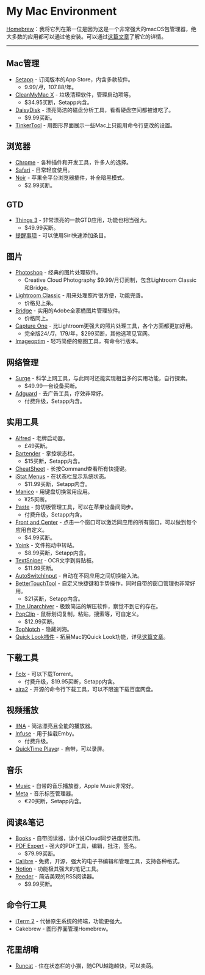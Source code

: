# My Mac Environment

[Homebrew](https://brew.sh/)：我将它列在第一位是因为这是一个非常强大的macOS包管理器，绝大多数的应用都可以通过他安装。可以通过[这篇文章](https://sspai.com/post/42924)了解它的详情。

---

## Mac管理

- [Setapp](https://setapp.com/) - 订阅版本的App Store，内含多款软件。
    - $9.99/月，$107.88/年。
- [CleanMyMac X](https://cleanmymac.com/zh) - 垃圾清理软件，管理启动项等。
    - $34.95买断，Setapp内含。
- [DaisyDisk](https://daisydiskapp.com) - 漂亮简洁的磁盘分析工具，看看硬盘空间都被谁吃了。
    - $9.99买断。
- [TinkerTool](https://www.bresink.com/osx/TinkerTool.html) - 用图形界面展示一些Mac上只能用命令行更改的设置。

## 浏览器

- [Chrome](https://www.google.com/intl/zh-CN/chrome/) - 各种插件和开发工具，许多人的选择。
- [Safari](https://www.apple.com/safari/) - 日常轻度使用。
- [Noir](https://getnoir.app) - 苹果全平台浏览器插件，补全暗黑模式。
    - $2.99买断。

## GTD

- [Things 3](https://culturedcode.com/things/) - 非常漂亮的一款GTD应用，功能也相当强大。
    - $49.99买断。
- [提醒事项](https://support.apple.com/zh-cn/HT205890) - 可以使用Siri快速添加条目。

## 图片

- [Photoshop](https://www.adobe.com/products/photoshop.html) - 经典的图片处理软件。
    - Creative Cloud Photography $9.99/月订阅制，包含Lightroom Classic和Bridge。
- [Lightroom Classic](https://www.adobe.com/products/photoshop-lightroom-classic.html) - 用来处理照片很方便，功能完善。
    - 价格见上条。
- [Bridge](https://www.adobe.com/products/bridge.html) - 实用的Adobe全家桶图片管理软件。
    - 价格同上。
- [Capture One](https://www.captureone.com/) - 比Lightroom更强大的照片处理工具，各个方面都更加好用。
    - 完全版$24/月，$179/年，$299买断，其他选项见官网。
- [Imageoptim](https://imageoptim.com/mac) - 轻巧简便的缩图工具，有命令行版本。

## 网络管理

- [Surge](https://nssurge.com) - 科学上网工具，与此同时还能实现相当多的实用功能，自行探索。
    - $49.99一台设备买断。
- [Adguard](https://adguard.com/) - 去广告工具，疗效非常好。
    - 付费升级，Setapp内含。

## 实用工具

- [Alfred](https://www.alfredapp.com/) - 老牌启动器。
    - £49买断。
- [Bartender](https://www.macbartender.com/) - 掌控状态栏。
    - $15买断，Setapp内含。
- [CheatSheet](https://mediaatelier.com/CheatSheet/) - 长按Command查看所有快捷键。
- [iStat Menus](https://bjango.com/mac/istatmenus/) - 在状态栏显示系统状态。
    - $11.99买断，Setapp内含。
- [Manico](https://manico.im/) - 用键盘切换常用应用。
    - ¥25买断。
- [Paste](https://pasteapp.io/) - 剪切板管理工具，可以在苹果设备间同步。
    - 付费升级，Setapp内含。
- [Front and Center](https://hypercritical.co/front-and-center/) - 点击一个窗口可以激活同应用的所有窗口，可以做到每个应用自定义。
    - $4.99买断。
- [Yoink](https://eternalstorms.at/yoink/mac/) - 文件拖动中转站。
    - $8.99买断，Setapp内含。
- [TextSniper](https://textsniper.app) - OCR文字到剪贴板。
    - $11.99买断。
- [AutoSwitchInput](https://www.better365.cn/AutoSwitchInput.html) - 自动在不同应用之间切换输入法。
- [BetterTouchTool](https://folivora.ai) - 自定义快捷键和手势操作，同时自带的窗口管理也非常好用。
    - $21买断，Setapp内含。
- [The Unarchiver](https://theunarchiver.com) - 极致简洁的解压软件，察觉不到它的存在。
- [PopClip](https://pilotmoon.com/popclip/) - 鼠标划词复制，粘贴，搜索等，可自定义。
    - $12.99买断。
- [TopNotch](http://topnotch.app) - 隐藏刘海。
- [Quick Look插件](http://www.quicklookplugins.com/) - 拓展Mac的Quick Look功能，详见[这篇文章](https://sspai.com/post/31927)。

## 下载工具

- [Folx](https://www.mac-downloader.com) - 可以下载Torrent。
    - 付费升级，$19.95买断，Setapp内含。
- [aira2](https://aria2.github.io) - 开源的命令行下载工具，可以不限速下载百度网盘。

## 视频播放

- [IINA](https://iina.io/) - 简洁漂亮且全能的播放器。
- [Infuse](https://firecore.com/infuse) - 用于挂载Emby。
    - 付费升级。
- [QuickTime Playe](https://support.apple.com/zh-cn/quicktime)r - 自带，可以录屏。

## 音乐

- [Music](https://www.apple.com/apple-music/) - 自带的音乐播放器，Apple Music非常好。
- [Meta](https://www.nightbirdsevolve.com/meta/) - 音乐标签管理器。
    - €20买断，Setapp内含。

## 阅读&笔记

- [Books](https://www.apple.com/apple-books/) - 自带阅读器，读小说iCloud同步进度很实用。
- [PDF Expert](https://pdfexpert.com) - 强大的PDF工具，编辑，批注，签名。
    - $79.99买断。
- [Calibre](https://calibre-ebook.com) - 免费，开源，强大的电子书编辑和管理工具，支持各种格式。
- [Notion](https://www.notion.so/) - 功能极其强大的笔记工具。
- [Reeder](https://reederapp.com/) - 简洁美观的RSS阅读器。
    - $9.99买断。

## 命令行工具

- [iTerm 2](https://www.iterm2.com/) - 代替原生系统的终端，功能更强大。
- Cakebrew - 图形界面管理Homebrew。

## 花里胡哨

- [Runcat](https://apps.apple.com/cn/app/runcat/id1429033973?mt=12) - 住在状态栏的小猫，随CPU越跑越快，可以卖萌。
